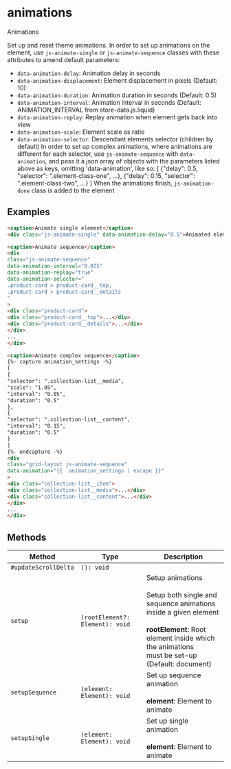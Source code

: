 # animations

Animations

Set up and reset theme animations. In order to set up animations on
the element, use `js-animate-single` or `js-animate-sequence` classes
with these attributes to amend default parameters:
- `data-animation-delay`: Animation delay in seconds
- `data-animation-displacement`: Element displacement in pixels (Default: 10)
- `data-animation-duration`: Animation duration in seconds (Default: 0.5)
- `data-animation-interval`: Animation interval in seconds (Default: ANIMATION_INTERVAL from store-data.js.liquid)
- `data-animation-replay`: Replay animation when element gets back into view
- `data-animation-scale`: Element scale as ratio
- `data-animation-selector`: Descendant elements selector (children by default)
In order to set up complex animations, where animations are different
for each selector, use `js-animate-sequence` with `data-animation`, and
pass it a json array of objects with the parameters listed above as keys,
omitting 'data-animation', like so:
[
 {"delay": 0.5, "selector": ".element-class-one", ...},
 {"delay": 0.15, "selector": ".element-class-two", ...}
]
When the animations finish, `js-animation-done` class is added to the element

## Examples

```html
<caption>Animate single element</caption>
<div class="js-animate-single" data-animation-delay="0.5">Animated element</div>
```

```html
<caption>Animate sequence</caption>
<div
class="js-animate-sequence"
data-animation-interval="0.025"
data-animation-replay="true"
data-animation-selector="
.product-card > product-card__top,
.product-card > product-card__details
"
>
<div class="product-card">
<div class="product-card__top">...</div>
<div class="product-card__details">...</div>
</div>
...
</div>
```

```html
<caption>Animate complex sequence</caption>
{%- capture animation_settings -%}
[
{
"selector": ".collection-list__media",
"scale": "1.05",
"interval": "0.05",
"duration": "0.5"
},
{
"selector": ".collection-list__content",
"interval": "0.15",
"duration": "0.5"
}
]
{%- endcapture -%}
<div
class="grid-layout js-animate-sequence"
data-animation="{{  animation_settings | escape }}"
>
<div class="collection-list__item">
<div class="collection-list__media">...</div>
<div class="collection-list__content">...</div>
</div>
...
</div>
```

## Methods

| Method               | Type                            | Description                                      |
|----------------------|---------------------------------|--------------------------------------------------|
| `#updateScrollDelta` | `(): void`                      |                                                  |
| `setup`              | `(rootElement?: Element): void` | Setup animations<br /><br />Setup both single and sequence animations inside a given element<br /><br />**rootElement**: Root element inside which the animations<br />must be set-up (Default: document) |
| `setupSequence`      | `(element: Element): void`      | Set up sequence animation<br /><br />**element**: Element to animate |
| `setupSingle`        | `(element: Element): void`      | Set up single animation<br /><br />**element**: Element to animate |
